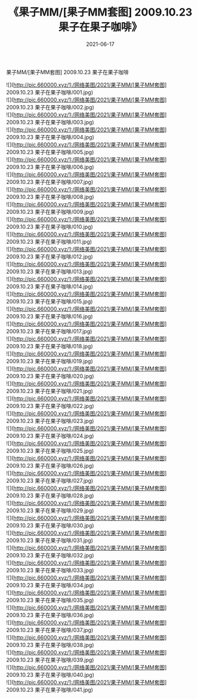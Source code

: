 ﻿---
layout: post
title:  《果子MM/[果子MM套图] 2009.10.23 果子在果子咖啡》
date:   2021-06-17
img: http://pic.660000.xyz/1:/网络美图/2021/果子MM/[果子MM套图] 2009.10.23 果子在果子咖啡/000.jpg
categories: [美女, 清纯, 唯美]
---

果子MM/[果子MM套图] 2009.10.23 果子在果子咖啡

 ![](http://pic.660000.xyz/1:/网络美图/2021/果子MM/[果子MM套图] 2009.10.23 果子在果子咖啡/001.jpg) <br>![](http://pic.660000.xyz/1:/网络美图/2021/果子MM/[果子MM套图] 2009.10.23 果子在果子咖啡/002.jpg) <br>![](http://pic.660000.xyz/1:/网络美图/2021/果子MM/[果子MM套图] 2009.10.23 果子在果子咖啡/003.jpg) <br>![](http://pic.660000.xyz/1:/网络美图/2021/果子MM/[果子MM套图] 2009.10.23 果子在果子咖啡/004.jpg) <br>![](http://pic.660000.xyz/1:/网络美图/2021/果子MM/[果子MM套图] 2009.10.23 果子在果子咖啡/005.jpg) <br>![](http://pic.660000.xyz/1:/网络美图/2021/果子MM/[果子MM套图] 2009.10.23 果子在果子咖啡/006.jpg) <br>![](http://pic.660000.xyz/1:/网络美图/2021/果子MM/[果子MM套图] 2009.10.23 果子在果子咖啡/007.jpg) <br>![](http://pic.660000.xyz/1:/网络美图/2021/果子MM/[果子MM套图] 2009.10.23 果子在果子咖啡/008.jpg) <br>![](http://pic.660000.xyz/1:/网络美图/2021/果子MM/[果子MM套图] 2009.10.23 果子在果子咖啡/009.jpg) <br>![](http://pic.660000.xyz/1:/网络美图/2021/果子MM/[果子MM套图] 2009.10.23 果子在果子咖啡/010.jpg) <br>![](http://pic.660000.xyz/1:/网络美图/2021/果子MM/[果子MM套图] 2009.10.23 果子在果子咖啡/011.jpg) <br>![](http://pic.660000.xyz/1:/网络美图/2021/果子MM/[果子MM套图] 2009.10.23 果子在果子咖啡/012.jpg) <br>![](http://pic.660000.xyz/1:/网络美图/2021/果子MM/[果子MM套图] 2009.10.23 果子在果子咖啡/013.jpg) <br>![](http://pic.660000.xyz/1:/网络美图/2021/果子MM/[果子MM套图] 2009.10.23 果子在果子咖啡/014.jpg) <br>![](http://pic.660000.xyz/1:/网络美图/2021/果子MM/[果子MM套图] 2009.10.23 果子在果子咖啡/015.jpg) <br>![](http://pic.660000.xyz/1:/网络美图/2021/果子MM/[果子MM套图] 2009.10.23 果子在果子咖啡/016.jpg) <br>![](http://pic.660000.xyz/1:/网络美图/2021/果子MM/[果子MM套图] 2009.10.23 果子在果子咖啡/017.jpg) <br>![](http://pic.660000.xyz/1:/网络美图/2021/果子MM/[果子MM套图] 2009.10.23 果子在果子咖啡/018.jpg) <br>![](http://pic.660000.xyz/1:/网络美图/2021/果子MM/[果子MM套图] 2009.10.23 果子在果子咖啡/019.jpg) <br>![](http://pic.660000.xyz/1:/网络美图/2021/果子MM/[果子MM套图] 2009.10.23 果子在果子咖啡/020.jpg) <br>![](http://pic.660000.xyz/1:/网络美图/2021/果子MM/[果子MM套图] 2009.10.23 果子在果子咖啡/021.jpg) <br>![](http://pic.660000.xyz/1:/网络美图/2021/果子MM/[果子MM套图] 2009.10.23 果子在果子咖啡/022.jpg) <br>![](http://pic.660000.xyz/1:/网络美图/2021/果子MM/[果子MM套图] 2009.10.23 果子在果子咖啡/023.jpg) <br>![](http://pic.660000.xyz/1:/网络美图/2021/果子MM/[果子MM套图] 2009.10.23 果子在果子咖啡/024.jpg) <br>![](http://pic.660000.xyz/1:/网络美图/2021/果子MM/[果子MM套图] 2009.10.23 果子在果子咖啡/025.jpg) <br>![](http://pic.660000.xyz/1:/网络美图/2021/果子MM/[果子MM套图] 2009.10.23 果子在果子咖啡/026.jpg) <br>![](http://pic.660000.xyz/1:/网络美图/2021/果子MM/[果子MM套图] 2009.10.23 果子在果子咖啡/027.jpg) <br>![](http://pic.660000.xyz/1:/网络美图/2021/果子MM/[果子MM套图] 2009.10.23 果子在果子咖啡/028.jpg) <br>![](http://pic.660000.xyz/1:/网络美图/2021/果子MM/[果子MM套图] 2009.10.23 果子在果子咖啡/029.jpg) <br>![](http://pic.660000.xyz/1:/网络美图/2021/果子MM/[果子MM套图] 2009.10.23 果子在果子咖啡/030.jpg) <br>![](http://pic.660000.xyz/1:/网络美图/2021/果子MM/[果子MM套图] 2009.10.23 果子在果子咖啡/031.jpg) <br>![](http://pic.660000.xyz/1:/网络美图/2021/果子MM/[果子MM套图] 2009.10.23 果子在果子咖啡/032.jpg) <br>![](http://pic.660000.xyz/1:/网络美图/2021/果子MM/[果子MM套图] 2009.10.23 果子在果子咖啡/033.jpg) <br>![](http://pic.660000.xyz/1:/网络美图/2021/果子MM/[果子MM套图] 2009.10.23 果子在果子咖啡/034.jpg) <br>![](http://pic.660000.xyz/1:/网络美图/2021/果子MM/[果子MM套图] 2009.10.23 果子在果子咖啡/035.jpg) <br>![](http://pic.660000.xyz/1:/网络美图/2021/果子MM/[果子MM套图] 2009.10.23 果子在果子咖啡/036.jpg) <br>![](http://pic.660000.xyz/1:/网络美图/2021/果子MM/[果子MM套图] 2009.10.23 果子在果子咖啡/037.jpg) <br>![](http://pic.660000.xyz/1:/网络美图/2021/果子MM/[果子MM套图] 2009.10.23 果子在果子咖啡/038.jpg) <br>![](http://pic.660000.xyz/1:/网络美图/2021/果子MM/[果子MM套图] 2009.10.23 果子在果子咖啡/039.jpg) <br>![](http://pic.660000.xyz/1:/网络美图/2021/果子MM/[果子MM套图] 2009.10.23 果子在果子咖啡/040.jpg) <br>![](http://pic.660000.xyz/1:/网络美图/2021/果子MM/[果子MM套图] 2009.10.23 果子在果子咖啡/041.jpg) <br>